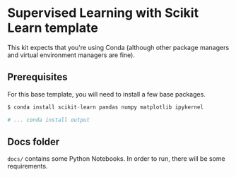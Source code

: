 # Supervised Learning with Scikit Learn template

This kit expects that you're using Conda (although other package managers and virtual environment managers are fine).

## Prerequisites

For this base template, you will need to install a few base packages.

```s
$ conda install scikit-learn pandas numpy matplotlib ipykernel

# ... conda install output
```

## Docs folder

`docs/` contains some Python Notebooks. In order to run, there will be some requirements.
